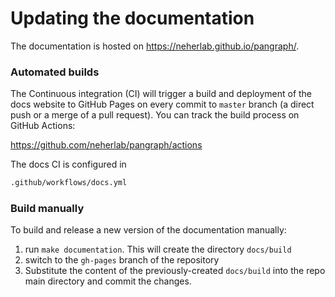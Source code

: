 # Updating the documentation

The documentation is hosted on <https://neherlab.github.io/pangraph/>.

### Automated builds

The Continuous integration (CI) will trigger a build and deployment of the docs website to GitHub Pages on every commit to `master` branch (a direct push or a merge of a pull request). You can track the build process on GitHub Actions:

https://github.com/neherlab/pangraph/actions

The docs CI is configured in

```bash
.github/workflows/docs.yml
```

### Build manually

To build and release a new version of the documentation manually:

1. run `make documentation`. This will create the directory `docs/build`
2. switch to the `gh-pages` branch of the repository
3. Substitute the content of the previously-created `docs/build` into the repo main directory and commit the changes.
